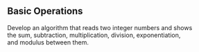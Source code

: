 ## Basic Operations

Develop an algorithm that reads two integer numbers and shows<br>the sum, subtraction, multiplication, division, exponentiation,<br> and modulus between them.

